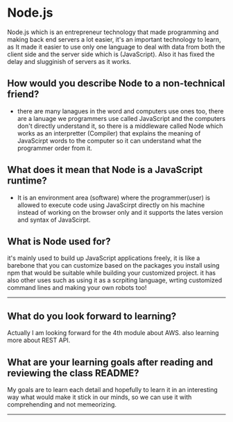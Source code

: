 # Node.js

Node.js which is an entrepreneur technology that made programming and making back end servers a lot easier, it's an important technology to learn, as It made it easier to use only one language to deal with data from both the client side and the server side which is (JavaScript). Also it has fixed the delay and slugginish of servers as it works.

## How would you describe Node to a non-technical friend?

- there are many lanagues in the word and computers use ones too, there are a lanuage we programmers use called JavaScript and the computers don't directly understand it, so there is a middleware called Node which works as an interpretter (Compiler) that explains the meaning of JavaScirpt words to the computer so it can understand what the programmer order from it.

## What does it mean that Node is a JavaScript runtime?

- It is an environment area (software) where the programmer(user) is allowed to execute code using JavaScirpt directly on his machine instead of working on the browser only and it supports the lates version and syntax of JavaScirpt.

## What is Node used for?

it's mainly used to build up JavaScript applications freely, it is like a barebone that you can customize based on the packages you install using npm that would be suitable while building your customized project. it has also other uses such as using it as a scrpiting language, wrting customized command lines and making your own robots too!

---

## What do you look forward to learning?

Actually I am looking forward for the 4th module about AWS. also learning more about REST API.

## What are your learning goals after reading and reviewing the class README?

My goals are to learn each detail and hopefully to learn it in an interesting way what would make it stick in our minds, so we can use it with comprehending and not memeorizing.

---

